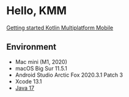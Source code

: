 # Hello, KMM

[Getting started Kotlin Multiplatform Mobile](https://kotlinlang.org/docs/kmm-getting-started.html)

## Environment
- Mac mini (M1, 2020)
- macOS Big Sur 11.5.1
- Android Studio Arctic Fox 2020.3.1 Patch 3
- Xcode 13.1
- [Java 17](https://www.oracle.com/java/technologies/downloads/#jdk17-mac)

